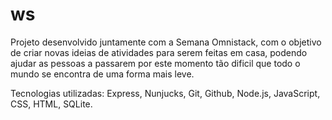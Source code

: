 # ws

Projeto desenvolvido juntamente com a Semana Omnistack, com o objetivo de criar novas ideias de atividades para serem feitas em casa, podendo ajudar as pessoas a passarem por este momento tão dificil que todo o mundo se encontra de uma forma mais leve.


Tecnologias utilizadas:
Express,
Nunjucks,
Git,
Github,
Node.js,
JavaScript,
CSS,
HTML,
SQLite.
